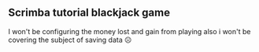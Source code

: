 ## Scrimba tutorial blackjack game
I won't be configuring the money lost and gain from playing
also i won't be covering the subject of saving data ☹️
